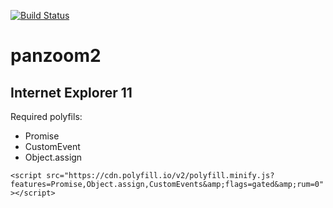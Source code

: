 [![Build Status](https://travis-ci.org/dotnetCarpenter/panzoom2.svg?branch=master)](https://travis-ci.org/dotnetCarpenter/panzoom2)

panzoom2
========

## Internet Explorer 11

Required polyfils:

- Promise
- CustomEvent
- Object.assign

`<script src="https://cdn.polyfill.io/v2/polyfill.minify.js?features=Promise,Object.assign,CustomEvents&amp;flags=gated&amp;rum=0"></script>`
